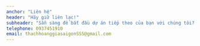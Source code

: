 ```yaml
---
anchor: "Liên hệ"
header: "Hãy giữ liên lạc!"
subheader: "Sẵn sàng để bắt đầu dự án tiếp theo của bạn với chúng tôi? Hãy gọi cho chúng tôi hoặc gửi email cho chúng tôi và chúng tôi sẽ liên hệ lại với bạn trong thời gian sớm nhất!"
telephone: 0937451910
email: thachhoanggiasaigonSSS@gmail.com
---
```


